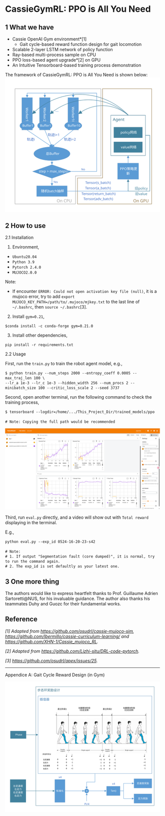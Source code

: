 # CassieGymRL: PPO is All You Need
## 1 What we have

- Cassie OpenAI Gym environment*[1]
    - Gait cycle-based reward function design for gait locomotion
- Scalable 2-layer LSTM network of policy function
- Ray-based multi-process sample on CPU
- PPO loss-based agent upgrade*[2] on GPU
- An Intuitive Tensorboard-based training process demonstration

The framework of CassieGymRL: PPO is All You Need is shown below:
![The overall framework of our method.](./readme-images/framework.svg)


## 2 How to use

2.1 Installation

1) Environment,

- `Ubuntu20.04`
- `Python 3.9`
- `Pytorch 2.4.0`
- `MUJOCO2.0.0`

Note:
- If encounter `ERROR: Could not open activation key file (null)`, it is a mujoco error, try to add `export MUJOCO_KEY_PATH=/path/to/.mujoco/mjkey.txt` to the last line of `~/.bashrc`, then `source ~/.bashrc`[3].


2) Install `gym=0.21`,

```
$conda install -c conda-forge gym=0.21.0
```

3) Install other dependencies,

```
pip install -r requirements.txt
```


2.2 Usage

First, run the `train.py` to train the robot agent model, e.g.,

```
$ python train.py --num_steps 2000 --entropy_coeff 0.0005 --max_traj_len 100 \
--lr_a 1e-3 --lr_c 1e-3 --hidden_width 256 --num_procs 2 --minibatch_size 100 --critic_loss_scale 2 --seed 3737
```

Second, open another terminal, run the following command to check the training process,

```
$ tensorboard --logdir=/home/.../This_Project_Dir/trained_models/ppo

# Note: Copying the full path would be recommended
```

![The tensorboard.](./readme-images/tensorboard.png)

Third, run `eval.py` directly, and a video will show out with `Total reward` displaying in the terminal.

E.g.,

```
python eval.py --exp_id 0524-16-20-23-s42

# Note:
# 1. If output "Segmentation fault (core dumped)", it is normal, try to run the command again.
# 2. The exp_id is set defaultly as your latest one.
```



## 3 One more thing

The authors would like to express heartfelt thanks to Prof. Guillaume Adrien Sartoretti@NUS, for his invaluable guidance. The author also thanks his teammates Duhy and Guozc for their fundamental works.



## Reference
*[1] Adapted from https://github.com/osudrl/cassie-mujoco-sim, https://github.com/lbermillo/cassie-curriculum-learning/ and https://github.com/XHN-1/Cassie_mujoco_RL.*

*[2] Adapted from https://github.com/Lizhi-sjtu/DRL-code-pytorch.*

*[3] https://github.com/osudrl/apex/issues/25.*

---

Appendice A: Gait Cycle Reward Design (in Gym)

![Appendice A.](./readme-images/gait_cycle_design.svg)
